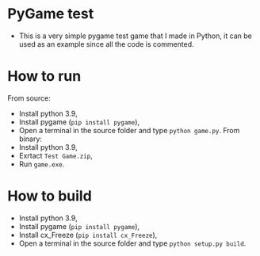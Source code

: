# PyGame test
- This is a very simple pygame test game that I made in Python, it can be used as an example since all the code is commented.

# How to run
From source:
- Install python 3.9,
- Install pygame (`pip install pygame`),
- Open a terminal in the source folder and type `python game.py`.
From binary:
- Install python 3.9,
- Exrtact `Test Game.zip`,
- Run `game.exe`.

# How to build
- Install python 3.9,
- Install pygame (`pip install pygame`),
- Install cx_Freeze (`pip install cx_Freeze`),
- Open a terminal in the source folder and type `python setup.py build`.
